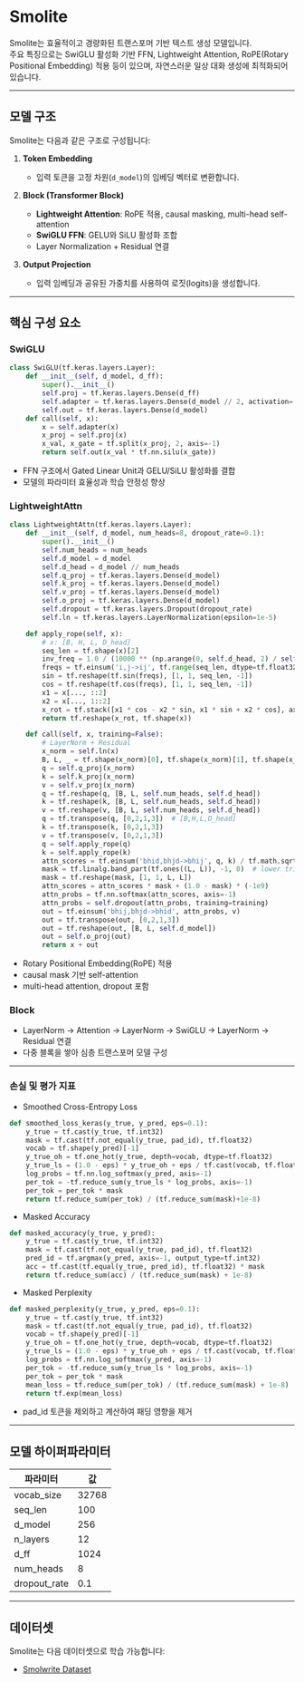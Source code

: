 # Smolite

Smolite는 효율적이고 경량화된 트랜스포머 기반 텍스트 생성 모델입니다.  
주요 특징으로는 SwiGLU 활성화 기반 FFN, Lightweight Attention, RoPE(Rotary Positional Embedding) 적용 등이 있으며, 자연스러운 일상 대화 생성에 최적화되어 있습니다.

---

## 모델 구조

Smolite는 다음과 같은 구조로 구성됩니다:

1. **Token Embedding**  
   - 입력 토큰을 고정 차원(`d_model`)의 임베딩 벡터로 변환합니다.

2. **Block (Transformer Block)**  
   - **Lightweight Attention**: RoPE 적용, causal masking, multi-head self-attention  
   - **SwiGLU FFN**: GELU와 SiLU 활성화 조합  
   - Layer Normalization + Residual 연결  

3. **Output Projection**  
   - 입력 임베딩과 공유된 가중치를 사용하여 로짓(logits)을 생성합니다.

---

## 핵심 구성 요소

### SwiGLU
```python
class SwiGLU(tf.keras.layers.Layer):
    def __init__(self, d_model, d_ff):
        super().__init__()
        self.proj = tf.keras.layers.Dense(d_ff)
        self.adapter = tf.keras.layers.Dense(d_model // 2, activation='gelu')
        self.out = tf.keras.layers.Dense(d_model)
    def call(self, x):
        x = self.adapter(x)
        x_proj = self.proj(x)
        x_val, x_gate = tf.split(x_proj, 2, axis=-1)
        return self.out(x_val * tf.nn.silu(x_gate))
```
- FFN 구조에서 Gated Linear Unit과 GELU/SiLU 활성화를 결합
- 모델의 파라미터 효율성과 학습 안정성 향상

### LightweightAttn
```python
class LightweightAttn(tf.keras.layers.Layer):
    def __init__(self, d_model, num_heads=8, dropout_rate=0.1):
        super().__init__()
        self.num_heads = num_heads
        self.d_model = d_model
        self.d_head = d_model // num_heads
        self.q_proj = tf.keras.layers.Dense(d_model)
        self.k_proj = tf.keras.layers.Dense(d_model)
        self.v_proj = tf.keras.layers.Dense(d_model)
        self.o_proj = tf.keras.layers.Dense(d_model)
        self.dropout = tf.keras.layers.Dropout(dropout_rate)
        self.ln = tf.keras.layers.LayerNormalization(epsilon=1e-5)

    def apply_rope(self, x):
        # x: [B, H, L, D_head]
        seq_len = tf.shape(x)[2]
        inv_freq = 1.0 / (10000 ** (np.arange(0, self.d_head, 2) / self.d_head))
        freqs = tf.einsum('i,j->ij', tf.range(seq_len, dtype=tf.float32), inv_freq)
        sin = tf.reshape(tf.sin(freqs), [1, 1, seq_len, -1])
        cos = tf.reshape(tf.cos(freqs), [1, 1, seq_len, -1])
        x1 = x[..., ::2]
        x2 = x[..., 1::2]
        x_rot = tf.stack([x1 * cos - x2 * sin, x1 * sin + x2 * cos], axis=-1)
        return tf.reshape(x_rot, tf.shape(x))

    def call(self, x, training=False):
        # LayerNorm + Residual
        x_norm = self.ln(x)
        B, L, _ = tf.shape(x_norm)[0], tf.shape(x_norm)[1], tf.shape(x_norm)[2]
        q = self.q_proj(x_norm)
        k = self.k_proj(x_norm)
        v = self.v_proj(x_norm)
        q = tf.reshape(q, [B, L, self.num_heads, self.d_head])
        k = tf.reshape(k, [B, L, self.num_heads, self.d_head])
        v = tf.reshape(v, [B, L, self.num_heads, self.d_head])
        q = tf.transpose(q, [0,2,1,3])  # [B,H,L,D_head]
        k = tf.transpose(k, [0,2,1,3])
        v = tf.transpose(v, [0,2,1,3])
        q = self.apply_rope(q)
        k = self.apply_rope(k)
        attn_scores = tf.einsum('bhid,bhjd->bhij', q, k) / tf.math.sqrt(tf.cast(self.d_head, tf.float32))
        mask = tf.linalg.band_part(tf.ones((L, L)), -1, 0)  # lower triangular
        mask = tf.reshape(mask, [1, 1, L, L])
        attn_scores = attn_scores * mask + (1.0 - mask) * (-1e9)
        attn_probs = tf.nn.softmax(attn_scores, axis=-1)
        attn_probs = self.dropout(attn_probs, training=training)
        out = tf.einsum('bhij,bhjd->bhid', attn_probs, v)
        out = tf.transpose(out, [0,2,1,3])
        out = tf.reshape(out, [B, L, self.d_model])
        out = self.o_proj(out)
        return x + out
```
- Rotary Positional Embedding(RoPE) 적용
- causal mask 기반 self-attention
- multi-head attention, dropout 포함

### Block
- LayerNorm → Attention → LayerNorm → SwiGLU → LayerNorm → Residual 연결
- 다중 블록을 쌓아 심층 트랜스포머 모델 구성

---

### 손실 및 평가 지표
- Smoothed Cross-Entropy Loss
```python
def smoothed_loss_keras(y_true, y_pred, eps=0.1):
    y_true = tf.cast(y_true, tf.int32)
    mask = tf.cast(tf.not_equal(y_true, pad_id), tf.float32)
    vocab = tf.shape(y_pred)[-1]
    y_true_oh = tf.one_hot(y_true, depth=vocab, dtype=tf.float32)
    y_true_ls = (1.0 - eps) * y_true_oh + eps / tf.cast(vocab, tf.float32)
    log_probs = tf.nn.log_softmax(y_pred, axis=-1)
    per_tok = -tf.reduce_sum(y_true_ls * log_probs, axis=-1)
    per_tok = per_tok * mask
    return tf.reduce_sum(per_tok) / (tf.reduce_sum(mask)+1e-8)
```
- Masked Accuracy
```python
def masked_accuracy(y_true, y_pred):
    y_true = tf.cast(y_true, tf.int32)
    mask = tf.cast(tf.not_equal(y_true, pad_id), tf.float32)
    pred_id = tf.argmax(y_pred, axis=-1, output_type=tf.int32)
    acc = tf.cast(tf.equal(y_true, pred_id), tf.float32) * mask
    return tf.reduce_sum(acc) / (tf.reduce_sum(mask) + 1e-8)
```
- Masked Perplexity
```python
def masked_perplexity(y_true, y_pred, eps=0.1):
    y_true = tf.cast(y_true, tf.int32)
    mask = tf.cast(tf.not_equal(y_true, pad_id), tf.float32)
    vocab = tf.shape(y_pred)[-1]
    y_true_oh = tf.one_hot(y_true, depth=vocab, dtype=tf.float32)
    y_true_ls = (1.0 - eps) * y_true_oh + eps / tf.cast(vocab, tf.float32)
    log_probs = tf.nn.log_softmax(y_pred, axis=-1)
    per_tok = -tf.reduce_sum(y_true_ls * log_probs, axis=-1)
    per_tok = per_tok * mask
    mean_loss = tf.reduce_sum(per_tok) / (tf.reduce_sum(mask) + 1e-8)
    return tf.exp(mean_loss)
```
- pad_id 토큰을 제외하고 계산하여 패딩 영향을 제거

---

## 모델 하이퍼파라미터

| 파라미터          | 값              |
| ------------- | -------------- |
| vocab\_size   | 32768 |
| seq\_len      | 100       |
| d\_model      | 256            |
| n\_layers     | 12             |
| d\_ff         | 1024           |
| num\_heads    | 8              |
| dropout\_rate | 0.1            |

---

## 데이터셋

Smolite는 다음 데이터셋으로 학습 가능합니다:

* [Smolwrite Dataset](https://huggingface.co/datasets/Yuchan5386/Smolwrite-dataset)


